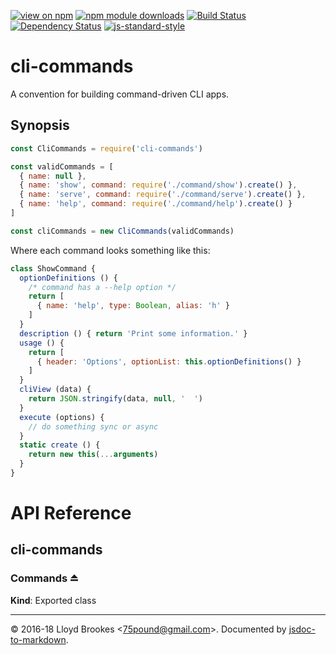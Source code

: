 [![view on npm](https://img.shields.io/npm/v/cli-commands.svg)](https://www.npmjs.org/package/cli-commands)
[![npm module downloads](https://img.shields.io/npm/dt/cli-commands.svg)](https://www.npmjs.org/package/cli-commands)
[![Build Status](https://travis-ci.org/75lb/cli-commands.svg?branch=master)](https://travis-ci.org/75lb/cli-commands)
[![Dependency Status](https://david-dm.org/75lb/cli-commands.svg)](https://david-dm.org/75lb/cli-commands)
[![js-standard-style](https://img.shields.io/badge/code%20style-standard-brightgreen.svg)](https://github.com/feross/standard)

# cli-commands

A convention for building command-driven CLI apps.

## Synopsis

```js
const CliCommands = require('cli-commands')

const validCommands = [
  { name: null },
  { name: 'show', command: require('./command/show').create() },
  { name: 'serve', command: require('./command/serve').create() },
  { name: 'help', command: require('./command/help').create() }
]

const cliCommands = new CliCommands(validCommands)
```

Where each command looks something like this:

```js
class ShowCommand {
  optionDefinitions () {
    /* command has a --help option */
    return [
      { name: 'help', type: Boolean, alias: 'h' }
    ]
  }
  description () { return 'Print some information.' }
  usage () {
    return [
      { header: 'Options', optionList: this.optionDefinitions() }
    ]
  }
  cliView (data) {
    return JSON.stringify(data, null, '  ')
  }
  execute (options) {
    // do something sync or async
  }
  static create () {
    return new this(...arguments)
  }
}
```

# API Reference

<a name="module_cli-commands"></a>

## cli-commands
<a name="exp_module_cli-commands--Commands"></a>

### Commands ⏏
**Kind**: Exported class  

* * *

&copy; 2016-18 Lloyd Brookes \<75pound@gmail.com\>. Documented by [jsdoc-to-markdown](https://github.com/jsdoc2md/jsdoc-to-markdown).
